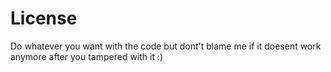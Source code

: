 License
=======

Do whatever you want with the code but dont't blame me if it doesent work anymore after you tampered with it :)